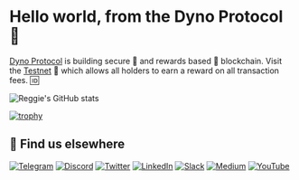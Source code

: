 # Hello world, from the Dyno Protocol 👋

[Dyno Protocol](https://dynochain.io) is building secure 🔐 and rewards based 🤫 blockchain. Visit the [Testnet](https://testnet.dynoscan.io/) 💫 which allows all holders to earn a reward on all transaction fees. 🆔


![Reggie's GitHub stats](https://github-readme-stats.vercel.app/api?username=blockchainreg&show_icons=true&theme=radical)

[![trophy](https://github-profile-trophy.vercel.app/?username=blockchainreg&theme=onedark)](https://github.com/blockchainreg/github-profile-trophy)

## 🙋 Find us elsewhere

[![Telegram](https://img.shields.io/badge/Telegram-2CA5E0?style=for-the-badge&logo=telegram&logoColor=white)](https://t.me/dynochain) [![Discord](https://img.shields.io/badge/Discord-7289DA?style=for-the-badge&logo=discord&logoColor=white)](https://discord.gg/WC5thfjRDt) [![Twitter](https://img.shields.io/badge/Twitter-1DA1F2?style=for-the-badge&logo=twitter&logoColor=white)](https://twitter.com/dyno_chain) [![LinkedIn](https://img.shields.io/badge/LinkedIn-0077B5?style=for-the-badge&logo=linkedin&logoColor=white)](https://www.linkedin.com/company/dyno-protocol-inc) [![Slack](https://img.shields.io/badge/Slack-4A154B?style=for-the-badge&logo=slack&logoColor=white)](https://dynochain.medium.com)
[![Medium](https://img.shields.io/badge/Medium-12100E?style=for-the-badge&logo=medium&logoColor=white)](https://www.reddit.com/r/dynochain/) [![YouTube](https://img.shields.io/badge/YouTube-FF0000?style=for-the-badge&logo=youtube&logoColor=white)](https://www.facebook.com/dynochain)
